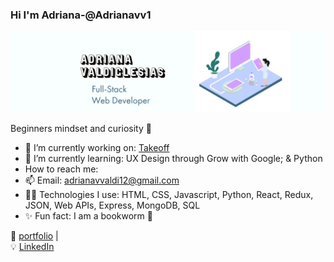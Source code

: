 ### Hi I'm Adriana-@Adrianavv1  


<img src='img/githubbanner.png' width="800"> 



Beginners mindset and curiosity 💖

- 🔭  I’m currently working on: [Takeoff](https://github.com/adrianavv1/Takeoff)
- 🌱  I’m currently learning: UX Design through Grow with Google; & Python
- How to reach me: 
- 📫 Email: adrianavvaldi12@gmail.com
- 👩‍💻  Technologies I use: HTML, CSS, Javascript, Python, React, Redux, JSON, Web APIs, Express, MongoDB, SQL
- ✨  Fun fact: I am a bookworm 📔 


🏡 [portfolio](https://adrianavv1.github.io/automatic-pancake/) |  
💡 [LinkedIn](https://www.linkedin.com/in/adrianavv/)